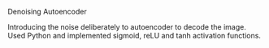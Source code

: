 Denoising Autoencoder

Introducing the noise deliberately to autoencoder to decode the image. Used Python and implemented sigmoid, reLU and tanh activation functions.
